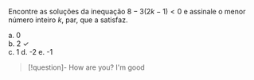 Encontre as soluções da inequação $8 - 3(2k - 1) < 0$ e assinale o menor número inteiro $k$, par, que a satisfaz.

a. 0   
b. 2 ✓  
c. 1
d. -2 
e. -1 

> [!question]- How are you?
> I'm good
